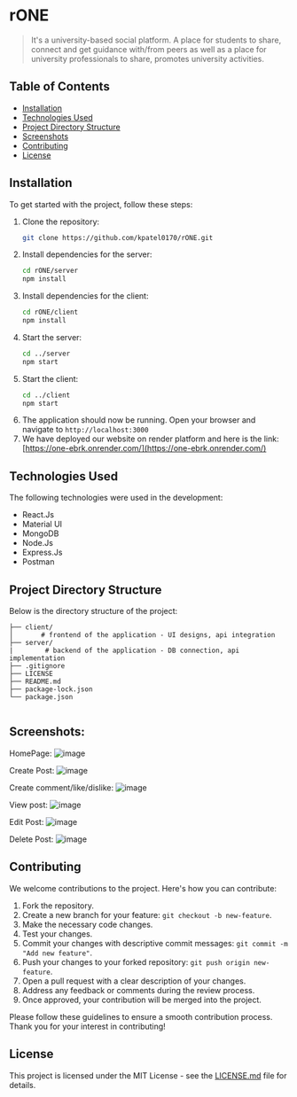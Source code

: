 # rONE

> It's a university-based social platform. A place for students to share, connect and get guidance with/from peers as well as a place for university professionals to share, promotes university activities.


## Table of Contents

- [Installation](#installation)
- [Technologies Used](#technologies-used)
- [Project Directory Structure](#project-directory-structure)
- [Screenshots](#screenshots)
- [Contributing](#contributing)
- [License](#license)

## Installation

To get started with the project, follow these steps:

1. Clone the repository:
   ```bash
   git clone https://github.com/kpatel0170/rONE.git
2. Install dependencies for the server:
   ```bash
   cd rONE/server
   npm install
3. Install dependencies for the client:
   ```bash
   cd rONE/client
   npm install
4. Start the server:
    ```bash
    cd ../server
    npm start
5. Start the client:
    ```bash
    cd ../client
    npm start
6. The application should now be running. Open your browser and navigate to `http://localhost:3000`
7. We have deployed our website on render platform and here is the link: [https://one-ebrk.onrender.com/](https://one-ebrk.onrender.com/)


## Technologies Used

The following technologies were used in the development:

- React.Js
- Material UI
- MongoDB
- Node.Js
- Express.Js
- Postman

## Project Directory Structure

Below is the directory structure of the project:

```
├── client/
│       # frontend of the application - UI designs, api integration
├── server/
|        # backend of the application - DB connection, api implementation
├── .gitignore
├── LICENSE
├── README.md
├── package-lock.json
└── package.json
 
```
## Screenshots:

HomePage:
![image](https://github.com/kpatel0170/rONE/assets/67594421/6441a780-757e-4c8f-a169-7cf887f64cb4)

Create Post:
![image](https://github.com/kpatel0170/rONE/assets/67594421/686f94f5-1449-46f1-9f37-5b736385211c)

Create comment/like/dislike:
![image](https://github.com/kpatel0170/rONE/assets/67594421/3e5f3d23-d26f-469c-94a8-3bd4273a5ad5)

View post:
![image](https://github.com/kpatel0170/rONE/assets/67594421/2851ef54-8918-4dcd-8cbf-ffa656f1607d)

Edit Post:
![image](https://github.com/kpatel0170/rONE/assets/67594421/791e8020-0804-4557-929e-891c5ed800e7)

Delete Post:
![image](https://github.com/kpatel0170/rONE/assets/67594421/6ffb99ad-989d-4eeb-9e68-7f96c0f532d7)



## Contributing

We welcome contributions to the project. Here's how you can contribute:

1. Fork the repository.
2. Create a new branch for your feature: `git checkout -b new-feature`.
3. Make the necessary code changes.
4. Test your changes.
5. Commit your changes with descriptive commit messages: `git commit -m "Add new feature"`.
6. Push your changes to your forked repository: `git push origin new-feature`.
7. Open a pull request with a clear description of your changes.
8. Address any feedback or comments during the review process.
9. Once approved, your contribution will be merged into the project.

Please follow these guidelines to ensure a smooth contribution process. Thank you for your interest in contributing!

## License

This project is licensed under the MIT License - see the [LICENSE.md](LICENSE.md) file for details.
